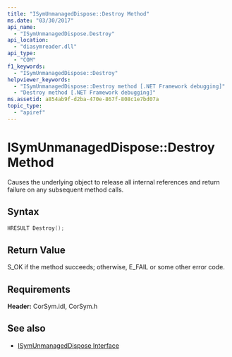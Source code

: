 ```yaml
---
title: "ISymUnmanagedDispose::Destroy Method"
ms.date: "03/30/2017"
api_name: 
  - "ISymUnmanagedDispose.Destroy"
api_location: 
  - "diasymreader.dll"
api_type: 
  - "COM"
f1_keywords: 
  - "ISymUnmanagedDispose::Destroy"
helpviewer_keywords: 
  - "ISymUnmanagedDispose::Destroy method [.NET Framework debugging]"
  - "Destroy method [.NET Framework debugging]"
ms.assetid: a854ab9f-d2ba-470e-867f-808c1e7bd07a
topic_type: 
  - "apiref"
---
```

# ISymUnmanagedDispose::Destroy Method
Causes the underlying object to release all internal references and return failure on any subsequent method calls.  
  
## Syntax  
  
```cpp  
HRESULT Destroy();  
```  
  
## Return Value  
 S_OK if the method succeeds; otherwise, E_FAIL or some other error code.  
  
## Requirements  
 **Header:** CorSym.idl, CorSym.h  
  
## See also

- [ISymUnmanagedDispose Interface](../../../../docs/framework/unmanaged-api/diagnostics/isymunmanageddispose-interface.md)
